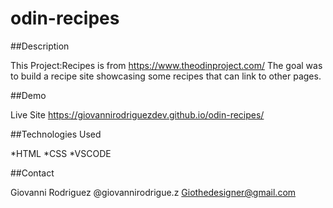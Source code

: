 # odin-recipes

##Description

This Project:Recipes is from https://www.theodinproject.com/
The goal was to build a recipe site showcasing some recipes that can link to other pages.

##Demo

Live Site https://giovannirodriguezdev.github.io/odin-recipes/

##Technologies Used

*HTML
*CSS
*VSCODE

##Contact

Giovanni Rodriguez
@giovannirodrigue.z
Giothedesigner@gmail.com
